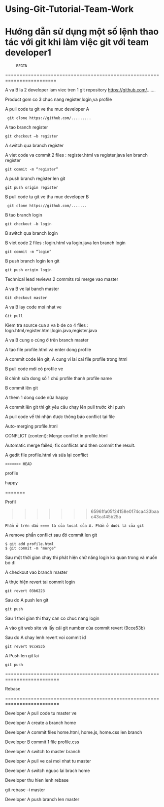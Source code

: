 # Using-Git-Tutorial-Team-Work
Hướng dẫn sử dụng một số lệnh thao tác với git khi làm việc git với team developer1
========================================================================

	     BEGIN
	     
========================================================================

A va B la 2 developer lam viec tren 1 git repository https://github.com/.......

Product gom co 3 chuc nang register,login,va profile

A pull code tu git ve thu muc developer A

	 git clone https://github.com/.........
	 
A tao branch register

	git checkout –b register
	
A switch qua branch register

A viet code va commit 2 files : register.html va register.java len branch register

	git commit -m “register”
	
A push branch register len  git

	git push origin register
	
B pull code tu git ve thu muc developer B

	 git clone https://github.com/.......
	 
B tao branch login

	git checkout –b login
	
B switch qua branch login

B viet code 2 files : login.html va login.java len branch login

	git commit -m “login”
	
B push branch login len git

	git push origin login
	
Technical lead reviews 2 commits roi merge vao master

A va B ve lai banch master

	Git checkout master
	
A va B lay code moi nhat ve

	Git pull
	
Kiem tra source cua a va b de co 4 files : logn.html,register.html,login.java,register.java

A va B cung o cùng ở trên branch master

A tạo file profile.html và enter dong profile

A commit code lên git, A cung vi lai cai file profile trong html

B pull code mới có profile ve

B chỉnh sửa dong số 1 chủ profile thanh profile name

B commit lên git

A them 1 dong code nữa happy

A commit lên git thi git yêu câu chạy lên pull trước khi push

A pull code về thì nhận được thông báo conflict tại file 

Auto-merging profile.html

CONFLICT (content): Merge conflict in profile.html

Automatic merge failed; fix conflicts and then commit the result.


A gedit file profile.html và sửa lại conflict

	<<<<<<< HEAD
	
profile

happy

=======

Profil

>>>>>>> 65961fa05f24158e0174ca433baac43ca145b25a

	Phần ở trên dấu ==== là của local của A. Phần ở dưới là của git
	
A remove phần conflict sau đó commit len git

	$ git add profile.html
	$ git commit -m "merge"

Sau một thời gian chaỵ thì phát hiện chứ năng login ko quan trong và muốn bỏ đi

A checkout vao branch master

A thực hiện revert tai commit login

	git revert 03b6223
	
Sau do A push len git

	git push 
	
Sau 1 thoi gian thi thay can co chuc nang login

A vào git web site và lấy cái git number của commit revert (9cce53b)
	
Sau do A chay lenh revert voi commit id

	git revert 9cce53b
	
A Push len git lai

	git push
	
=========================================================================

Rebase 

=========================================================================


Developer A pull code tu master ve

Developer A create a branch home

Developer A commit files home.html, home.js, home.css len branch

Developer B commit 1 file profile.css

Developer A switch to master branch

Developer A pull ve cai moi nhat tu master

Developer A switch nguoc lai brach home

Developer thu hien lenh rebase

git rebase –i master

Developer A push branch len master


